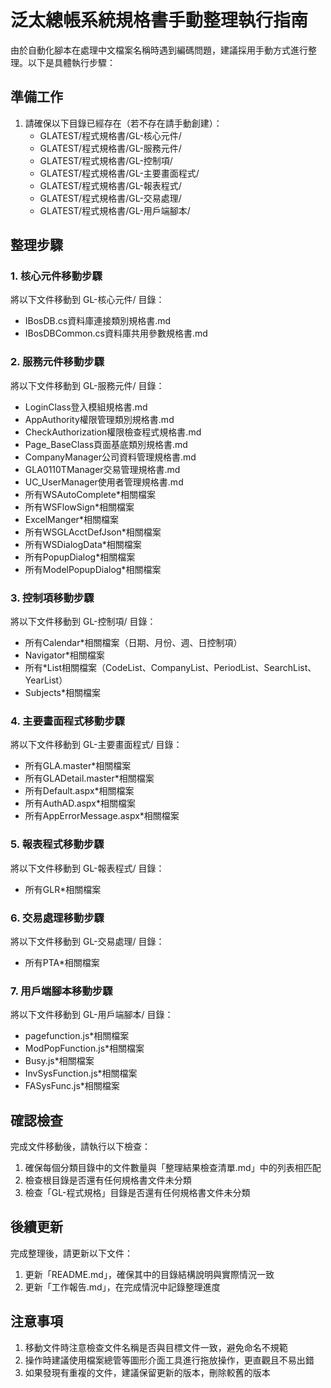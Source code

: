 # 泛太總帳系統規格書手動整理執行指南

由於自動化腳本在處理中文檔案名稱時遇到編碼問題，建議採用手動方式進行整理。以下是具體執行步驟：

## 準備工作

1. 請確保以下目錄已經存在（若不存在請手動創建）：
   - GLATEST/程式規格書/GL-核心元件/
   - GLATEST/程式規格書/GL-服務元件/
   - GLATEST/程式規格書/GL-控制項/
   - GLATEST/程式規格書/GL-主要畫面程式/
   - GLATEST/程式規格書/GL-報表程式/
   - GLATEST/程式規格書/GL-交易處理/
   - GLATEST/程式規格書/GL-用戶端腳本/

## 整理步驟

### 1. 核心元件移動步驟

將以下文件移動到 GL-核心元件/ 目錄：
- IBosDB.cs資料庫連接類別規格書.md
- IBosDBCommon.cs資料庫共用參數規格書.md

### 2. 服務元件移動步驟

將以下文件移動到 GL-服務元件/ 目錄：
- LoginClass登入模組規格書.md
- AppAuthority權限管理類別規格書.md
- CheckAuthorization權限檢查程式規格書.md
- Page_BaseClass頁面基底類別規格書.md
- CompanyManager公司資料管理規格書.md
- GLA0110TManager交易管理規格書.md
- UC_UserManager使用者管理規格書.md
- 所有WSAutoComplete*相關檔案
- 所有WSFlowSign*相關檔案
- ExcelManger*相關檔案
- 所有WSGLAcctDefJson*相關檔案
- 所有WSDialogData*相關檔案
- 所有PopupDialog*相關檔案
- 所有ModelPopupDialog*相關檔案

### 3. 控制項移動步驟

將以下文件移動到 GL-控制項/ 目錄：
- 所有Calendar*相關檔案（日期、月份、週、日控制項）
- Navigator*相關檔案
- 所有*List相關檔案（CodeList、CompanyList、PeriodList、SearchList、YearList）
- Subjects*相關檔案

### 4. 主要畫面程式移動步驟

將以下文件移動到 GL-主要畫面程式/ 目錄：
- 所有GLA.master*相關檔案
- 所有GLADetail.master*相關檔案
- 所有Default.aspx*相關檔案
- 所有AuthAD.aspx*相關檔案
- 所有AppErrorMessage.aspx*相關檔案

### 5. 報表程式移動步驟

將以下文件移動到 GL-報表程式/ 目錄：
- 所有GLR*相關檔案

### 6. 交易處理移動步驟

將以下文件移動到 GL-交易處理/ 目錄：
- 所有PTA*相關檔案

### 7. 用戶端腳本移動步驟

將以下文件移動到 GL-用戶端腳本/ 目錄：
- pagefunction.js*相關檔案
- ModPopFunction.js*相關檔案
- Busy.js*相關檔案
- InvSysFunction.js*相關檔案
- FASysFunc.js*相關檔案

## 確認檢查

完成文件移動後，請執行以下檢查：

1. 確保每個分類目錄中的文件數量與「整理結果檢查清單.md」中的列表相匹配
2. 檢查根目錄是否還有任何規格書文件未分類
3. 檢查「GL-程式規格」目錄是否還有任何規格書文件未分類

## 後續更新

完成整理後，請更新以下文件：

1. 更新「README.md」，確保其中的目錄結構說明與實際情況一致
2. 更新「工作報告.md」，在完成情況中記錄整理進度

## 注意事項

1. 移動文件時注意檢查文件名稱是否與目標文件一致，避免命名不規範
2. 操作時建議使用檔案總管等圖形介面工具進行拖放操作，更直觀且不易出錯
3. 如果發現有重複的文件，建議保留更新的版本，刪除較舊的版本 